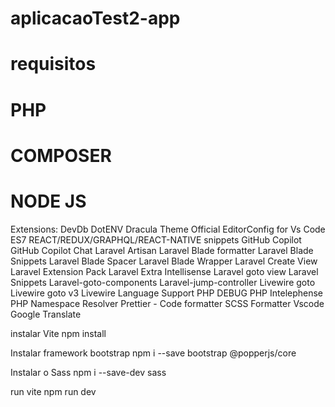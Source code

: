 # aplicacaoTest2-app
 
# requisitos 
# PHP
# COMPOSER
# NODE JS

Extensions:
DevDb
DotENV
Dracula Theme Official
EditorConfig for Vs Code
ES7 REACT/REDUX/GRAPHQL/REACT-NATIVE snippets
GitHub Copilot
GitHub Copilot Chat
Laravel Artisan
Laravel Blade formatter
Laravel Blade Snippets
Laravel Blade Spacer
Laravel Blade Wrapper
Laravel Create View
Laravel Extension Pack
Laravel Extra Intellisense
Laravel goto view
Laravel Snippets
Laravel-goto-components
Laravel-jump-controller
Livewire goto
Livewire goto v3
Livewire Language Support
PHP DEBUG
PHP Intelephense
PHP Namespace Resolver
Prettier - Code formatter
SCSS Formatter 
Vscode Google Translate


instalar Vite
npm install

Instalar framework bootstrap
npm i --save bootstrap @popperjs/core

Instalar o Sass
npm i --save-dev sass

run vite
npm run dev
